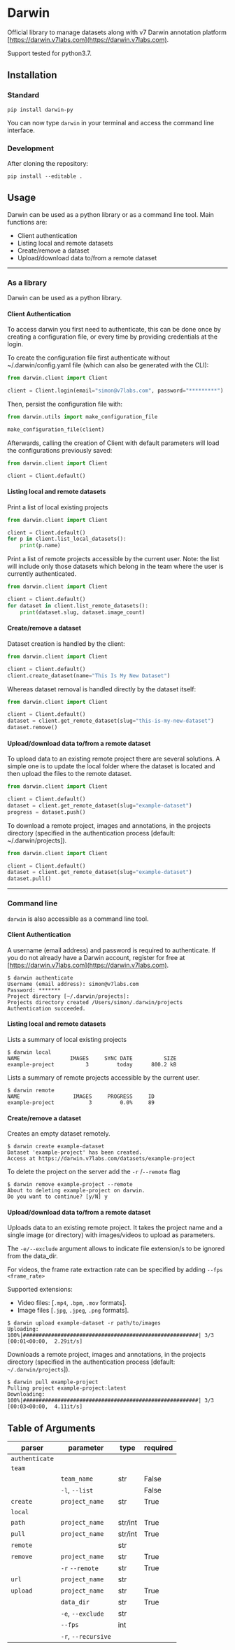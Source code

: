 # Darwin
Official library to manage datasets along with v7 Darwin annotation platform [https://darwin.v7labs.com](https://darwin.v7labs.com).

Support tested for python3.7.

## Installation

### Standard

```
pip install darwin-py
```
You can now type `darwin` in your terminal and access the command line interface.

### Development
After cloning the repository:

```
pip install --editable .
```

## Usage

Darwin can be used as a python library or as a command line tool.
Main functions are:

- Client authentication
- Listing local and remote datasets
- Create/remove a dataset 
- Upload/download data to/from a remote dataset

---

### As a library

Darwin can be used as a python library.

#### Client Authentication 
To access darwin you first need to authenticate, this can be done once by creating a configuration 
file, or every time by providing credentials at the login.

To create the configuration file first authenticate without ~/.darwin/config.yaml file 
(which can also be generated with the CLI):

```python
from darwin.client import Client

client = Client.login(email="simon@v7labs.com", password="*********")
```

Then, persist the configuration file with:

```python
from darwin.utils import make_configuration_file

make_configuration_file(client)   
```

Afterwards, calling the creation of Client with default parameters will load the configurations
previously saved:

```python
from darwin.client import Client

client = Client.default()
```


#### Listing local and remote datasets

Print a list of local existing projects

```python
from darwin.client import Client

client = Client.default()
for p in client.list_local_datasets():
    print(p.name)
```

Print a list of remote projects accessible by the current user.
Note: the list will include only those datasets which belong in the team where the user is currently 
authenticated. 

```python
from darwin.client import Client

client = Client.default()
for dataset in client.list_remote_datasets():
    print(dataset.slug, dataset.image_count)
```


#### Create/remove a dataset 

Dataset creation is handled by the client:

```python
from darwin.client import Client

client = Client.default()
client.create_dataset(name="This Is My New Dataset")
```

Whereas dataset removal is handled directly by the dataset itself:

```python
from darwin.client import Client

client = Client.default()
dataset = client.get_remote_dataset(slug="this-is-my-new-dataset")
dataset.remove()
```


#### Upload/download data to/from a remote dataset

To upload data to an existing remote project there are several solutions.
A simple one is to update the local folder where the dataset is located and then upload the
files to the remote dataset. 

```python
from darwin.client import Client

client = Client.default()
dataset = client.get_remote_dataset(slug="example-dataset")
progress = dataset.push()
```

To download a remote project, images and annotations, in the projects directory 
(specified in the authentication process [default: ~/.darwin/projects]).

```python
from darwin.client import Client

client = Client.default()
dataset = client.get_remote_dataset(slug="example-dataset")
dataset.pull()
```


---

### Command line

`darwin` is also accessible as a command line tool.


#### Client Authentication 

A username (email address) and password is required to authenticate. 
If you do not already have a Darwin account, register for free at [https://darwin.v7labs.com](https://darwin.v7labs.com).
```
$ darwin authenticate
Username (email address): simon@v7labs.com
Password: *******
Project directory [~/.darwin/projects]: 
Projects directory created /Users/simon/.darwin/projects
Authentication succeeded.
```


#### Listing local and remote datasets 

Lists a summary of local existing projects
```
$ darwin local
NAME                IMAGES     SYNC DATE          SIZE
example-project          3         today      800.2 kB
```

Lists a summary of remote projects accessible by the current user.

```
$ darwin remote
NAME                 IMAGES     PROGRESS     ID
example-project           3         0.0%     89
```


#### Create/remove a dataset 

Creates an empty dataset remotely.

```
$ darwin create example-dataset
Dataset 'example-project' has been created.
Access at https://darwin.v7labs.com/datasets/example-project
``` 

To delete the project on the server add the `-r` /`--remote` flag
```
$ darwin remove example-project --remote
About to deleting example-project on darwin.
Do you want to continue? [y/N] y
```


#### Upload/download data to/from a remote dataset 

Uploads data to an existing remote project.
It takes the project name and a single image (or directory) with images/videos to upload as parameters. 

The `-e/--exclude` argument allows to indicate file extension/s to be ignored from the data_dir.

For videos, the frame rate extraction rate can be specified by adding `--fps <frame_rate>`

Supported extensions:
-  Video files: [`.mp4`, `.bpm`, `.mov` formats].
-  Image files [`.jpg`, `.jpeg`, `.png` formats].

```
$ darwin upload example-dataset -r path/to/images
Uploading: 100%|########################################################| 3/3 [00:01<00:00,  2.29it/s]
```

Downloads a remote project, images and annotations, in the projects directory 
(specified in the authentication process [default: `~/.darwin/projects`]).

```
$ darwin pull example-project
Pulling project example-project:latest
Downloading: 100%|########################################################| 3/3 [00:03<00:00,  4.11it/s]
```


## Table of Arguments

| parser          | parameter                | type               | required  |
| --------------- | ------------------------ | -----------------  | --------- |
| `authenticate`  |                          |                    |           |
| `team`          |                          |                    |           |
|                 | `team_name`              | str                | False     |
|                 | `-l`, `--list`           |                    | False     |
| `create`        | `project_name`           | str                | True      |
| `local`         |                          |                    |           |
| `path`          | `project_name`           | str/int            | True      |
| `pull`          | `project_name`           | str/int            | True      |
| `remote`        |                          | str                |           |
| `remove`        | `project_name`           | str                | True      |
|                 | `-r` `--remote`          | str                | True      |
| `url`           | `project_name`           | str                |           |
| `upload`        | `project_name`           | str                | True      |
|                 | `data_dir`               | str                | True      |
|                 | `-e`, `--exclude`        | str                |           |
|                 | `--fps`                  | int                |           |
|                 | `-r`, `--recursive`      |                    |           |
